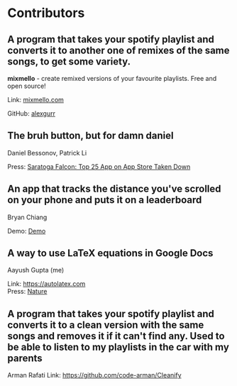# Contributors

## A program that takes your spotify playlist and converts it to another one of remixes of the same songs, to get some variety.
**mixmello** - create remixed versions of your favourite playlists. Free and open source!

Link: [mixmello.com](https://www.mixmello.com)

GitHub: [alexgurr](https://github.com/alexgurr/mixmello)

## The bruh button, but for damn daniel

Daniel Bessonov, Patrick Li

Press: [Saratoga Falcon: Top 25 App on App Store Taken Down](https://www.saratogafalcon.org/content/students%E2%80%99-top-25-app-taken-down-after-%E2%80%98damn-daniel%E2%80%99-lawyers-threaten-legal-action)

## An app that tracks the distance you've scrolled on your phone and puts it on a leaderboard

Bryan Chiang

Demo: [Demo](https://i.imgur.com/9VCWd7l.mp4)

## A way to use LaTeX equations in Google Docs

Aayush Gupta (me)

Link: https://autolatex.com <br>
Press: [Nature](https://www.nature.com/articles/d41586-019-01796-1)

## A program that takes your spotify playlist and converts it to a clean version with the same songs and removes it if it can't find any. Used to be able to listen to my playlists in the car with my parents

Arman Rafati
Link: https://github.com/code-arman/Cleanify
